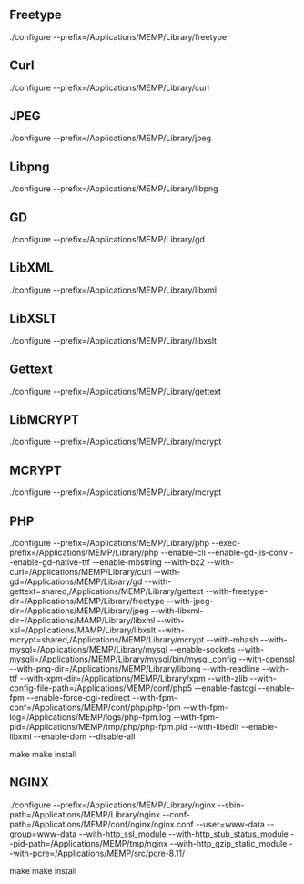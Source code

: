 Freetype
---
./configure --prefix=/Applications/MEMP/Library/freetype

Curl
----
./configure --prefix=/Applications/MEMP/Library/curl

JPEG
---
./configure --prefix=/Applications/MEMP/Library/jpeg

Libpng
---
./configure --prefix=/Applications/MEMP/Library/libpng

GD
---
./configure --prefix=/Applications/MEMP/Library/gd

LibXML
---
./configure --prefix=/Applications/MEMP/Library/libxml

LibXSLT
---
./configure --prefix=/Applications/MEMP/Library/libxslt

Gettext
---
./configure --prefix=/Applications/MEMP/Library/gettext

LibMCRYPT
---
./configure --prefix=/Applications/MEMP/Library/mcrypt

MCRYPT
---
./configure --prefix=/Applications/MEMP/Library/mcrypt

PHP
---


./configure --prefix=/Applications/MEMP/Library/php --exec-prefix=/Applications/MEMP/Library/php --enable-cli --enable-gd-jis-conv --enable-gd-native-ttf --enable-mbstring --with-bz2 --with-curl=/Applications/MEMP/Library/curl --with-gd=/Applications/MEMP/Library/gd --with-gettext=shared,/Applications/MEMP/Library/gettext --with-freetype-dir=/Applications/MEMP/Library/freetype --with-jpeg-dir=/Applications/MEMP/Library/jpeg --with-libxml-dir=/Applications/MAMP/Library/libxml --with-xsl=/Applications/MAMP/Library/libxslt --with-mcrypt=shared,/Applications/MEMP/Library/mcrypt --with-mhash --with-mysql=/Applications/MEMP/Library/mysql --enable-sockets --with-mysqli=/Applications/MEMP/Library/mysql/bin/mysql_config  --with-openssl --with-png-dir=/Applications/MEMP/Library/libpng --with-readline --with-ttf --with-xpm-dir=/Applications/MEMP/Library/xpm --with-zlib --with-config-file-path=/Applications/MEMP/conf/php5 --enable-fastcgi --enable-fpm --enable-force-cgi-redirect --with-fpm-conf=/Applications/MEMP/conf/php/php-fpm --with-fpm-log=/Applications/MEMP/logs/php-fpm.log --with-fpm-pid=/Applications/MEMP/tmp/php/php-fpm.pid --with-libedit --enable-libxml --enable-dom --disable-all

make 
make install

NGINX
---

./configure --prefix=/Applications/MEMP/Library/nginx --sbin-path=/Applications/MEMP/Library/nginx --conf-path=/Applications/MEMP/conf/nginx/nginx.conf --user=www-data --group=www-data --with-http_ssl_module --with-http_stub_status_module --pid-path=/Applications/MEMP/tmp/nginx --with-http_gzip_static_module --with-pcre=/Applications/MEMP/src/pcre-8.11/

make
make install